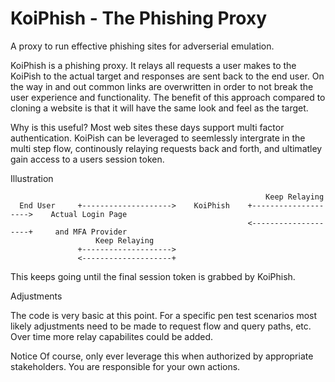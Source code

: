 # KoiPhish - The Phishing Proxy

A proxy to run effective phishing sites for adverserial emulation.

KoiPhish is a phishing proxy. It relays all requests a user makes to the KoiPish to the actual target and responses are sent back to the end user. On the way in and out common links are overwritten in order to not break the user experience and functionality. The benefit of this approach compared to cloning a website is that it will have the same look and feel as the target.

Why is this useful?
Most web sites these days support multi factor authentication. KoiPish can be leveraged to seemlessly intergrate in the multi step flow,  continously relaying requests back and forth, and ultimatley gain access to a users session token.

Illustration

                                                             Keep Relaying                               
      End User     +-------------------->    KoiPhish    +-------------------->    Actual Login Page
                                                         <--------------------+     and MFA Provider
                       Keep Relaying      
                   +-------------------->  
                   <--------------------+                           
             
This keeps going until the final session token is grabbed by KoiPhish.

Adjustments

The code is very basic at this point. For a specific pen test scenarios most likely adjustments need to be made to request flow and query paths, etc. Over time more relay capabilites could be added.

Notice
Of course, only ever leverage this when authorized by appropriate stakeholders. You are responsible for your own actions.
